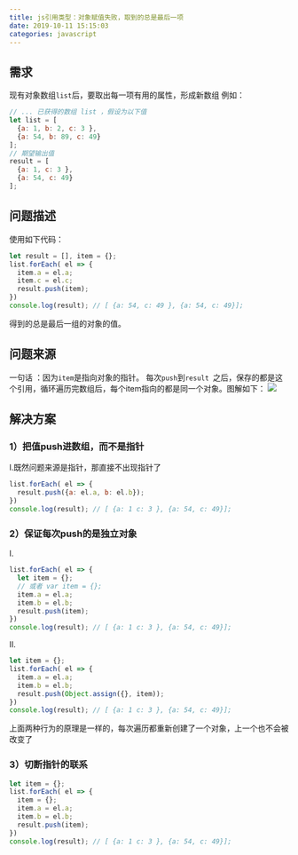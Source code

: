 ```yaml
---
title: js引用类型：对象赋值失败，取到的总是最后一项
date: 2019-10-11 15:15:03
categories: javascript
---
```


## 需求
现有对象数组`list`后，要取出每一项有用的属性，形成新数组
例如：
```js
// ... 已获得的数组 list ，假设为以下值
let list = [
  {a: 1, b: 2, c: 3 }, 
  {a: 54, b: 89, c: 49}
];
// 期望输出值
result = [
  {a: 1, c: 3 }, 
  {a: 54, c: 49}
];
```
## 问题描述
使用如下代码：
```js
let result = [], item = {};
list.forEach( el => {
  item.a = el.a;
  item.c = el.c;
  result.push(item);
})
console.log(result); // [ {a: 54, c: 49 }, {a: 54, c: 49}];
```
得到的总是最后一组的对象的值。
## 问题来源
一句话 ：因为`item`是指向对象的指针。
每次`push`到`result `之后，保存的都是这个引用，循环遍历完数组后，每个item指向的都是同一个对象。图解如下：
![](https://img-blog.csdnimg.cn/20190628144300147.png?x-oss-process=image/watermark,type_ZmFuZ3poZW5naGVpdGk,shadow_10,text_aHR0cHM6Ly9ibG9nLmNzZG4ubmV0L3FxXzQyNjEyODEw,size_16,color_FFFFFF,t_70)
## 解决方案
### 1）把值push进数组，而不是指针
Ⅰ.既然问题来源是指针，那直接不出现指针了
```js
list.forEach( el => {
  result.push({a: el.a, b: el.b});
})
console.log(result); // [ {a: 1 c: 3 }, {a: 54, c: 49}];
```
### 2）保证每次push的是独立对象
Ⅰ.
```js
list.forEach( el => {
  let item = {};
  // 或者 var item = {};
  item.a = el.a;
  item.b = el.b;
  result.push(item);
})
console.log(result); // [ {a: 1 c: 3 }, {a: 54, c: 49}];
```
Ⅱ. 
```js
let item = {};
list.forEach( el => {
  item.a = el.a;
  item.b = el.b;
  result.push(Object.assign({}, item));
})
console.log(result); // [ {a: 1 c: 3 }, {a: 54, c: 49}];
```
上面两种行为的原理是一样的，每次遍历都重新创建了一个对象，上一个也不会被改变了

### 3）切断指针的联系
```js
let item = {};
list.forEach( el => {
  item = {};
  item.a = el.a;
  item.b = el.b;
  result.push(item);
})
console.log(result); // [ {a: 1 c: 3 }, {a: 54, c: 49}];
```
